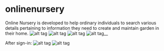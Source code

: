# onlinenursery
Online Nursery is developed to help ordinary individuals to search various details pertaining to information they need to create and maintain garden in their home.
![alt tag](https://66.media.tumblr.com/ef7603da66f4cc30d85983e8ac84f626/tumblr_o7fq8wjIPK1vo81nho1_1280.png)
![alt tag](https://67.media.tumblr.com/71d048508ed627f23ab7cf22a822e274/tumblr_o7fuz1wJ9U1vo81nho1_1280.png)
![alt tag](https://67.media.tumblr.com/8b133ef72c3f00cf5eb82f388aa96332/tumblr_o7fpr31W2H1vo81nho1_1280.png)
![alt tag](https://66.media.tumblr.com/8bf0cae6b74c19b1733ab34a76fc72d9/tumblr_o7fuz1wJ9U1vo81nho2_540.png)__

After sign-in:
![alt tag](https://67.media.tumblr.com/2f6807167dbe81a3ee8a4ab01e5214e4/tumblr_o7fuz1wJ9U1vo81nho5_540.png)
![alt tag](https://65.media.tumblr.com/7046ac77232fedb66d679b56a7b825f9/tumblr_o7fuz1wJ9U1vo81nho4_1280.png)
